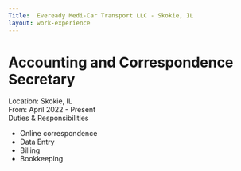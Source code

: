 ```yaml
---
Title:  Eveready Medi-Car Transport LLC - Skokie, IL
layout: work-experience
---
```


# Accounting and Correspondence Secretary
Location: Skokie, IL\
From: April 2022 - Present\
Duties & Responsibilities 

- Online correspondence
- Data Entry
- Billing
- Bookkeeping